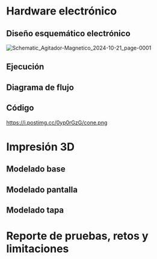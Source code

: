 # Hardware electrónico


## Diseño esquemático electrónico
![Schematic_Agitador-Magnetico_2024-10-21_page-0001](https://github.com/user-attachments/assets/1d87ac7b-b530-4613-a75e-41eadb8a8bd7)


## Ejecución


## Diagrama de flujo


## Código
https://i.postimg.cc/0yp0rGzG/cone.png

# Impresión 3D

## Modelado base


## Modelado pantalla


## Modelado tapa


# Reporte de pruebas, retos y limitaciones

